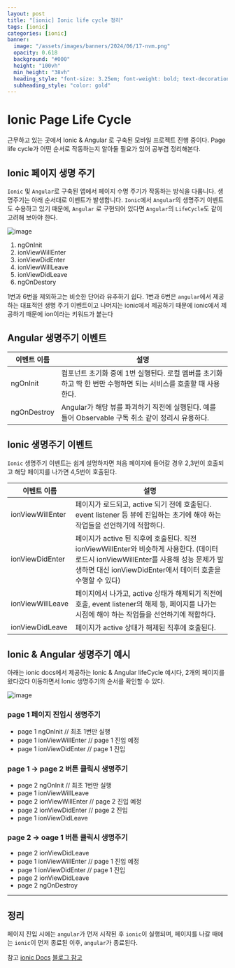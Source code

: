 ```yaml
---
layout: post
title: "[ionic] Ionic life cycle 정리"
tags: [ionic]
categories: [ionic]
banner:
  image: "/assets/images/banners/2024/06/17-nvm.png"
  opacity: 0.618
  background: "#000"
  height: "100vh"
  min_height: "38vh"
  heading_style: "font-size: 3.25em; font-weight: bold; text-decoration: underline"
  subheading_style: "color: gold"
---
```


# Ionic Page Life Cycle 

근무하고 있는 곳에서 Ionic & Angular 로 구축된 모바일 프로젝트 진행 중이다.
Page life cycle가 어떤 순서로 작동하는지 알아둘 필요가 있어 공부겸 정리해본다.


## Ionic 페이지 생명 주기

`Ionic` 및 `Angular`로 구축된 앱에서 페이지 수명 주기가 작동하는 방식을 다룹니다.
생명주기는 아래 순서대로 이벤트가 발생합니다. `Ionic`에서 `Angular`의 생명주기 이벤트도 수용하고 있기 때문에, `Angular` 로 구현되어 있다면
`Angular`의  `LifeCycle`도 같이 고려해 보아야 한다.

![image](https://github.com/yunsungjoong/yunsungjoong.github.io/assets/96567925/7a77d13c-d02a-40ac-a7a4-d5141bfdb24e)

1. ngOnInit
2. ionViewWillEnter
3. ionViewDidEnter
4. ionViewWillLeave
5. ionViewDidLeave
6. ngOnDestory

1번과 6번을 제외하고는 비슷한 단어라 유추하기 쉽다. 
1번과 6번은 `angular`에서 제공하는 대표적인 생명 주기 이벤트이고 
나머지는 ionic에서 제공하기 때문에 ionic에서 제공하기 때문에 ion이라는 키워드가 붙는다


## Angular 생명주기 이벤트

| 이벤트 이름 | 설명 |
|----------|----------|
| ngOnInit   | 컴포넌트 초기화 중에 1번 실행된다. 로컬 멤버를 초기화하고 딱 한 번만 수행하면 되는 서비스를 호출할 때 사용한다.   |
| ngOnDestroy | Angular가 해당 뷰를 파괴하기 직전에 실행된다. 예를 들어 Observable 구독 취소 같이 정리시 유용하다.   |


## Ionic 생명주기 이벤트

`Ionic` 생명주기 이벤트는 쉽게 설명하자면 처음 페이지에 들어갈 경우 2,3번이 호출되고 해당 페이지를 나가면 4,5번이 호출된다.

| 이벤트 이름 | 설명 |
|----------|----------|
| ionViewWillEnter   | 페이지가 로드되고, active 되기 전에 호출된다. event listener 등 뷰에 진입하는 초기에 해야 하는 작업들을 선언하기에 적합하다.   |
| ionViewDidEnter | 페이지가 active 된 직후에 호출된다. 직전 ionViewWillEnter와 비슷하게 사용한다. (데이터 로드시 ionViewWillEnter를 사용해 성능 문제가 발생하면 대신 ionViewDidEnter에서 데이터 호출을 수행할 수 있다)  |
| ionViewWillLeave   | 페이지에서 나가고, active 상태가 해제되기 직전에 호출, event listener의 해제 등, 페이지를 나가는 시점에 해야 하는 작업들을 선언하기에 적합하다.   |
| ionViewDidLeave | 페이지가 active 상태가 해제된 직후에 호출된다.   |


## Ionic & Angular 생명주기 예시 

아래는 ionic docs에서 제공하는 Ionic & Angular lifeCycle 예시다, 2개의 페이지를 왔다갔다 이동하면서 Ionic 생명주기의 순서를 확인할 수 있다.

![image](https://github.com/yunsungjoong/yunsungjoong.github.io/assets/96567925/fddc5262-1034-4271-bace-a95a5ceff597)


### page 1 페이지 진입시 생명주기

- page 1 ngOnInit   // 최초 1번만 실행
- page 1 ionViewWillEnter // page 1 진입 예정
- page 1 ionViewDidEnter   // page 1 진입

### page 1 -> page 2 버튼 클릭시 생명주기

- page 2 ngOnInit   // 최초 1번만 실행
- page 1 ionViewWillLeave
- page 2 ionViewWillEnter   // page 2 진입 예정
- page 2 ionViewDidEnter   // page 2 진입
- page 1 ionViewDidLeave


### page 2 -> oage 1 버튼 클릭시 생명주기

- page 2 ionViewDidLeave
- page 1 ionViewWillEnter   // page 1 진입 예정
- page 1 ionViewDidEnter   // page 1 진입
- page 2 ionViewDidLeave
- page 2 ngOnDestroy


---

## 정리

페이지 진입 시에는 `angular`가 먼저 시작된 후 `ionic`이 실행되며,
페이지를 나갈 때에는 `ionic`이 먼저 종료된 이후, `angular`가 종료된다.


참고 
[ionic Docs](https://ionicframework.com/docs/angular/lifecycle)
[블로그 참고](https://velog.io/@msdio/ionic-lifecycle)
